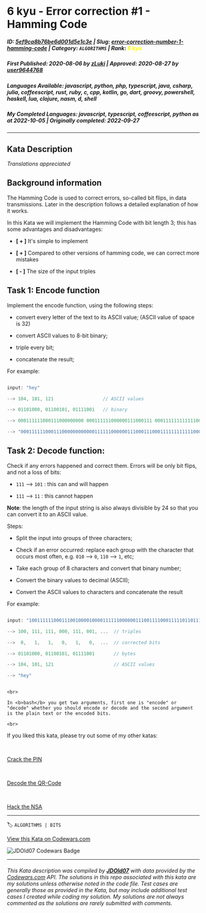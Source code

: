 # 6 kyu - Error correction #1 - Hamming Code

##### **ID**: [5ef9ca8b76be6d001d5e1c3e](https://www.codewars.com/kata/5ef9ca8b76be6d001d5e1c3e) | **Slug**: [error-correction-number-1-hamming-code](https://www.codewars.com/kata/5ef9ca8b76be6d001d5e1c3e) | **Category**: `ALGORITHMS` | **Rank**: <span style="color:yellow">6 kyu</span>

##### **First Published**: 2020-08-06 ***by*** [zLuki](https://www.codewars.com/users/zLuki) | **Approved**: 2020-08-27 ***by*** [user9644768](https://www.codewars.com/users/user9644768)

##### **Languages Available**: javascript, python, php, typescript, java, csharp, julia, coffeescript, rust, ruby, c, cpp, kotlin, go, dart, groovy, powershell, haskell, lua, clojure, nasm, d, shell

##### **My Completed Languages**: javascript, typescript, coffeescript, python ***as at*** 2022-10-05 | **Originally completed**: 2022-09-27

---

## Kata Description


*Translations appreciated*



## Background information



The Hamming Code is used to correct errors, so-called bit flips, in data transmissions. Later in the description follows a detailed explanation of how it works. <br>

In this Kata we will implement the Hamming Code with bit length 3; this has some advantages and disadvantages:

- **[ + ]** It's simple to implement

- **[ + ]** Compared to other versions of hamming code, we can correct more mistakes

- **[ - ]** The size of the input triples





## Task 1: Encode function



Implement the encode function, using the following steps:

* convert every letter of the text to its ASCII value; (ASCII value of space is 32)

* convert ASCII values to 8-bit binary;

* triple every bit;

* concatenate the result;



For example:

```c

input: "hey"

--> 104, 101, 121                  // ASCII values

--> 01101000, 01100101, 01111001   // binary

--> 000111111000111000000000 000111111000000111000111 000111111111111000000111  // tripled

--> "000111111000111000000000000111111000000111000111000111111111111000000111"  // concatenated

```



## Task 2: Decode function:



Check if any errors happened and correct them. Errors will be only bit flips, and not a loss of bits:



- ```111``` --> ```101``` : this can and will happen

- ```111``` --> ```11``` : this cannot happen



**Note**: the length of the input string is also always divisible by 24 so that you can convert it to an ASCII value.



Steps:



* Split the input into groups of three characters;

* Check if an error occurred: replace each group with the character that occurs most often, e.g. `010` --> `0`, `110` --> `1`, etc;

* Take each group of 8 characters and convert that binary number;

* Convert the binary values to decimal (ASCII);

* Convert the ASCII values to characters and concatenate the result



For example:

```c

input: "100111111000111001000010000111111000000111001111000111110110111000010111"

--> 100, 111, 111, 000, 111, 001, ...  // triples

-->  0,   1,   1,   0,   1,   0,  ...  // corrected bits

--> 01101000, 01100101, 01111001       // bytes

--> 104, 101, 121                      // ASCII values

--> "hey"

```



~~~if:shell

<br>

In <b>bash</b> you get two arguments, first one is "encode" or "decode" whether you should encode or decode and the second argument is the plain text or the encoded bits.  

<br>

~~~



If you liked this kata, please try out some of my other katas:

<br>

<a href="https://www.codewars.com/kata/5efae11e2d12df00331f91a6" target="_blank">Crack the PIN</a>

<br>

<a href="https://www.codewars.com/kata/5ef9c85dc41b4e000f9a645f" target="_blank">Decode the QR-Code</a>

<br>

<a href="https://www.codewars.com/kata/5f0795c6e45bc600247ab794" target="_blank">Hack the NSA</a>



---


🏷 `ALGORITHMS | BITS`


[View this Kata on Codewars.com](https://www.codewars.com/kata/5ef9ca8b76be6d001d5e1c3e)

![](https://www.codewars.com/users/jdold07/badges/large "JDOld07 Codewars Badge")

---

###### *This Kata description was compiled by [**JDOld07**](https://tpstech.dev) with data provided by the [Codewars.com](https://www.codewars.com) API.  The solutions in this repo associated with this kata are my solutions unless otherwise noted in the code file.  Test cases are generally those as provided in the Kata, but may include additional test cases I created while coding my solution.  My solutions are not always commented as the solutions are rarely submitted with comments.*
